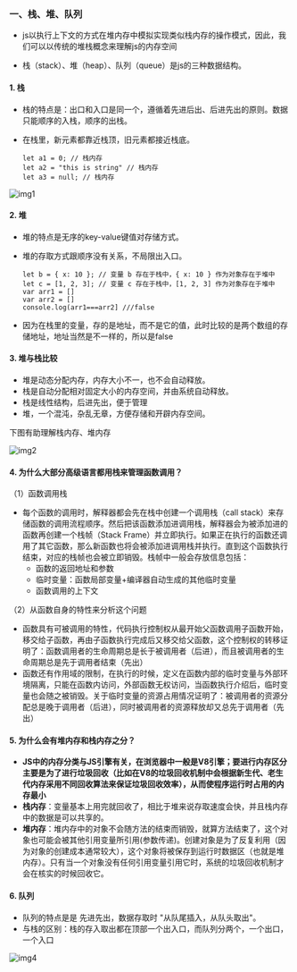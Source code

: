 ### 一、栈、堆、队列 ###

- js以执行上下文的方式在堆内存中模拟实现类似栈内存的操作模式，因此，我们可以以传统的堆栈概念来理解js的内存空间

- 栈（stack）、堆（heap）、队列（queue）是js的三种数据结构。

####  1. 栈

- 栈的特点是：出口和入口是同一个，遵循着先进后出、后进先出的原则。数据只能顺序的入栈，顺序的出栈。

- 在栈里，新元素都靠近栈顶，旧元素都接近栈底。

  ```
  let a1 = 0; // 栈内存
  let a2 = "this is string" // 栈内存
  let a3 = null; // 栈内存
  ```

![img1](D:\张旭资料\knowledge-notes\前端知识\红宝书笔记\images\img1.png)

####  2. 堆

- 堆的特点是无序的key-value键值对存储方式。

- 堆的存取方式跟顺序没有关系，不局限出入口。

  ```
  let b = { x: 10 }; // 变量 b 存在于栈中，{ x: 10 } 作为对象存在于堆中
  let c = [1, 2, 3]; // 变量 c 存在于栈中，[1, 2, 3] 作为对象存在于堆中
  var arr1 = []
  var arr2 = []
  console.log(arr1===arr2] ///false
  ```

- 因为在栈里的变量，存的是地址，而不是它的值，此时比较的是两个数组的存储地址，地址当然是不一样的，所以是false

#### 3. 堆与栈比较

- 堆是动态分配内存，内存大小不一，也不会自动释放。
- 栈是自动分配相对固定大小的内存空间，并由系统自动释放。
- 栈是线性结构，后进先出，便于管理
- 堆，一个混沌，杂乱无章，方便存储和开辟内存空间。


下图有助理解栈内存、堆内存

![img2](D:\张旭资料\knowledge-notes\前端知识\红宝书笔记\images\img2.png)

#### 4. 为什么大部分高级语言都用栈来管理函数调用？

（1）函数调用栈

- 每个函数的调用时，解释器都会先在栈中创建一个调用栈（call stack）来存储函数的调用流程顺序。然后把该函数添加进调用栈，解释器会为被添加进的函数再创建一个栈帧（Stack Frame）并立即执行。如果正在执行的函数还调用了其它函数，那么新函数也将会被添加进调用栈并执行。直到这个函数执行结束，对应的栈帧也会被立即销毁。栈帧中一般会存放信息包括：
  - 函数的返回地址和参数
  - 临时变量：函数局部变量+编译器自动生成的其他临时变量
  - 函数调用的上下文

（2）从函数自身的特性来分析这个问题

- 函数具有可被调用的特性，代码执行控制权从最开始父函数调用子函数开始，移交给子函数，再由子函数执行完成后又移交给父函数，这个控制权的转移证明了：函数调用者的生命周期总是长于被调用者（后进），而且被调用者的生命周期总是先于调用者结束（先出）
-  函数还有作用域的限制，在执行的时候，定义在函数内部的临时变量与外部环境隔离，只能在函数内访问，外部函数无权访问，当函数执行介绍后，临时变量也会随之被销毁。关于临时变量的资源占用情况证明了：被调用者的资源分配总是晚于调用者（后进），同时被调用者的资源释放却又总先于调用者（先出）

#### 5. 为什么会有堆内存和栈内存之分？

- **JS中的内存分类与JS引擎有关，在浏览器中一般是V8引擎；要进行内存区分主要是为了进行垃圾回收（比如在V8的垃圾回收机制中会根据新生代、老生代内存采用不同回收算法来保证垃圾回收效率），从而使程序运行时占用的内存最小**
- **栈内存**：变量基本上用完就回收了，相比于堆来说存取速度会快，并且栈内存中的数据是可以共享的。
- **堆内存**：堆内存中的对象不会随方法的结束而销毁，就算方法结束了，这个对象也可能会被其他引用变量所引用(参数传递)。创建对象是为了反复利用（因为对象的创建成本通常较大），这个对象将被保存到运行时数据区（也就是堆内存）。只有当一个对象没有任何引用变量引用它时，系统的垃圾回收机制才会在核实的时候回收它。

#### 6. 队列

- 队列的特点是是 先进先出，数据存取时 "从队尾插入，从队头取出"。
- 与栈的区别：栈的存入取出都在顶部一个出入口，而队列分两个，一个出口，一个入口

![img4](D:\张旭资料\knowledge-notes\前端知识\红宝书笔记\images\img4.png)